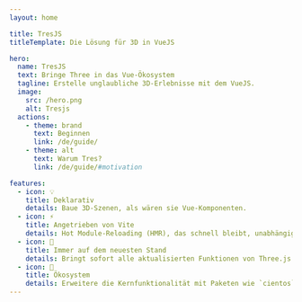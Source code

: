 ```yaml
---
layout: home

title: TresJS
titleTemplate: Die Lösung für 3D in VueJS

hero:
  name: TresJS
  text: Bringe Three in das Vue-Ökosystem
  tagline: Erstelle unglaubliche 3D-Erlebnisse mit dem VueJS.
  image:
    src: /hero.png
    alt: Tresjs
  actions:
    - theme: brand
      text: Beginnen
      link: /de/guide/
    - theme: alt
      text: Warum Tres?
      link: /de/guide/#motivation

features:
  - icon: 💡
    title: Deklarativ
    details: Baue 3D-Szenen, als wären sie Vue-Komponenten.
  - icon: ⚡️
    title: Angetrieben von Vite
    details: Hot Module-Reloading (HMR), das schnell bleibt, unabhängig von der Größe der Anwendung.
  - icon: 🥰
    title: Immer auf dem neuesten Stand
    details: Bringt sofort alle aktualisierten Funktionen von Three.js.
  - icon: 🌳
    title: Ökosystem
    details: Erweitere die Kernfunktionalität mit Paketen wie `cientos` und `postprocessing`. Oder füge deine eigenen hinzu.
---
```

